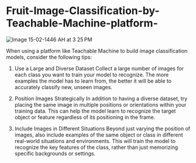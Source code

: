 # Fruit-Image-Classification-by-Teachable-Machine-platform-


![Image 15-02-1446 AH at 3 25 PM](https://github.com/user-attachments/assets/314e0a4b-b8c5-4988-bbe2-21b826441216)



When using a platform like Teachable Machine [    ](https://teachablemachine.withgoogle.com/) to build image classification models, consider the following tips:


1. Use a Large and Diverse Dataset
Collect a large number of images for each class you want to train your model to recognize. The more examples the model has to learn from, the better it will be able to accurately classify new, unseen images.


2. Position Images Strategically
In addition to having a diverse dataset, try placing the same image in multiple positions or orientations within your training data. This can help the model learn to recognize the target object or feature regardless of its positioning in the frame.


3. Include Images in Different Situations
Beyond just varying the position of images, also include examples of the same object or class in different real-world situations and environments. This will train the model to recognize the key features of the class, rather than just memorizing specific backgrounds or settings.



